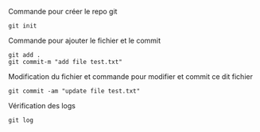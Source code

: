 Commande pour créer le repo git

```
git init
```

Commande pour ajouter le fichier et le commit

```
git add .
git commit-m "add file test.txt"
```

Modification du fichier et commande pour modifier et commit ce dit fichier

```
git commit -am "update file test.txt"
```

Vérification des logs

```
git log
```
